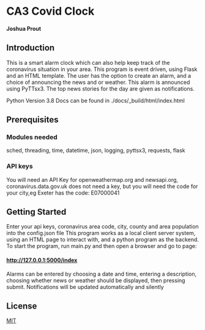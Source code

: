 # CA3 Covid Clock
#### Joshua Prout

## Introduction
This is a smart alarm clock which can also help keep track of the coronavirus situation in your area.
This program is event driven, using Flask and an HTML template. The user has the option to create an
alarm, and a choice of announcing the news and or weather. This alarm is announced using PyTTsx3. 
The top news stories for the day are given as notifications.

Python Version 3.8
Docs can be found in ./docs/_build/html/index.html

## Prerequisites
### Modules needed
sched,
threading,
time,
datetime,
json,
logging,
pyttsx3,
requests,
flask 

### API keys
You will need an API Key for openweathermap.org and newsapi.org, coronavirus.data.gov.uk does not 
need a key, but you will need the code for your city,eg Exeter has the code: E07000041 

## Getting Started
Enter your api keys, coronavirus area code, city, county and area population into the config.json file
This program works as a local client server system, using an HTML page to interact with, and a python
program as the backend. To start the program, run main.py and then open a browser and go to page:
#### http://127.0.0.1:5000/index

Alarms can be entered by choosing a date and time, entering a description, choosing whether news or weather
should be displayed, then pressing submit. Notifications will be updated automatically and silently

## License
[MIT](https://choosealicense.com/licenses/mit/)
